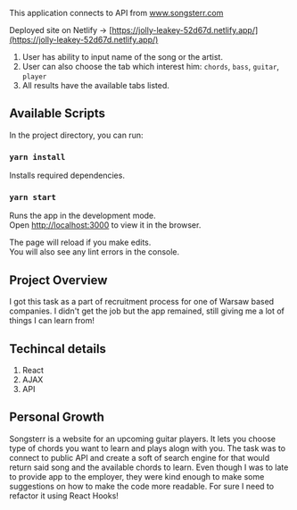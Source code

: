 This application connects to API from www.songsterr.com

Deployed site on Netlify -> [https://jolly-leakey-52d67d.netlify.app/](https://jolly-leakey-52d67d.netlify.app/)

1. User has ability to input name of the song or the artist.
2. User can also choose the tab which interest him:
   `chords`, `bass`, `guitar`, `player`
3. All results have the available tabs listed.

## Available Scripts

In the project directory, you can run:

### `yarn install`

Installs required dependencies.

### `yarn start`

Runs the app in the development mode.<br />
Open [http://localhost:3000](http://localhost:3000) to view it in the browser.

The page will reload if you make edits.<br />
You will also see any lint errors in the console.

## Project Overview

I got this task as a part of recruitment process for one of Warsaw based companies. I didn't get the job but the app remained, still giving me a lot of things I can learn from!

## Techincal details

1. React
2. AJAX
3. API

## Personal Growth

Songsterr is a website for an upcoming guitar players. It lets you choose type of chords you want to learn and plays alogn with you. The task was to connect to public API and create a soft of search engine for that would return said song and the available chords to learn. Even though I was to late to provide app to the employer, they were kind enough to make some suggestions on how to make the code more readable. For sure I need to refactor it using React Hooks!
